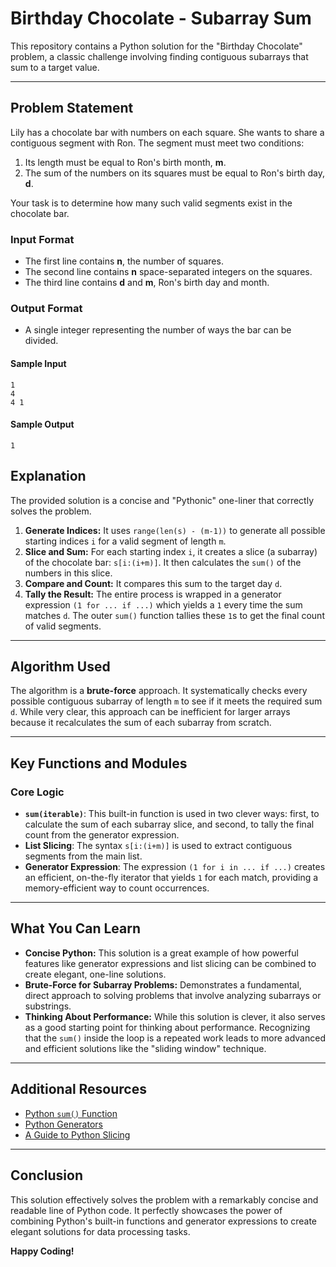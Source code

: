 # Birthday Chocolate - Subarray Sum

This repository contains a Python solution for the "Birthday Chocolate" problem, a classic challenge involving finding contiguous subarrays that sum to a target value.

---

## Problem Statement

Lily has a chocolate bar with numbers on each square. She wants to share a contiguous segment with Ron. The segment must meet two conditions:
1.  Its length must be equal to Ron's birth month, **m**.
2.  The sum of the numbers on its squares must be equal to Ron's birth day, **d**.

Your task is to determine how many such valid segments exist in the chocolate bar.

### Input Format
- The first line contains **n**, the number of squares.
- The second line contains **n** space-separated integers on the squares.
- The third line contains **d** and **m**, Ron's birth day and month.

### Output Format
- A single integer representing the number of ways the bar can be divided.

#### Sample Input

```
1
4
4 1
```

#### Sample Output

```
1
```

## Explanation

The provided solution is a concise and "Pythonic" one-liner that correctly solves the problem.

1.  **Generate Indices:** It uses `range(len(s) - (m-1))` to generate all possible starting indices `i` for a valid segment of length `m`.
2.  **Slice and Sum:** For each starting index `i`, it creates a slice (a subarray) of the chocolate bar: `s[i:(i+m)]`. It then calculates the `sum()` of the numbers in this slice.
3.  **Compare and Count:** It compares this sum to the target day `d`.
4.  **Tally the Result:** The entire process is wrapped in a generator expression `(1 for ... if ...)` which yields a `1` every time the sum matches `d`. The outer `sum()` function tallies these `1`s to get the final count of valid segments.

---
## Algorithm Used

The algorithm is a **brute-force** approach. It systematically checks every possible contiguous subarray of length `m` to see if it meets the required sum `d`. While very clear, this approach can be inefficient for larger arrays because it recalculates the sum of each subarray from scratch.

---
## Key Functions and Modules

### Core Logic
- **`sum(iterable)`**: This built-in function is used in two clever ways: first, to calculate the sum of each subarray slice, and second, to tally the final count from the generator expression.
- **List Slicing**: The syntax `s[i:(i+m)]` is used to extract contiguous segments from the main list.
- **Generator Expression**: The expression `(1 for i in ... if ...)` creates an efficient, on-the-fly iterator that yields `1` for each match, providing a memory-efficient way to count occurrences.

---

## What You Can Learn

-   **Concise Python:** This solution is a great example of how powerful features like generator expressions and list slicing can be combined to create elegant, one-line solutions.
-   **Brute-Force for Subarray Problems:** Demonstrates a fundamental, direct approach to solving problems that involve analyzing subarrays or substrings.
-   **Thinking About Performance:** While this solution is clever, it also serves as a good starting point for thinking about performance. Recognizing that the `sum()` inside the loop is a repeated work leads to more advanced and efficient solutions like the "sliding window" technique.

---

## Additional Resources

-   [Python `sum()` Function](https://docs.python.org/3/library/functions.html#sum)
-   [Python Generators](https://wiki.python.org/moin/Generators)
-   [A Guide to Python Slicing](https://www.geeksforgeeks.org/python-slice-string/)

---

## Conclusion

This solution effectively solves the problem with a remarkably concise and readable line of Python code. It perfectly showcases the power of combining Python's built-in functions and generator expressions to create elegant solutions for data processing tasks.

**Happy Coding!**
